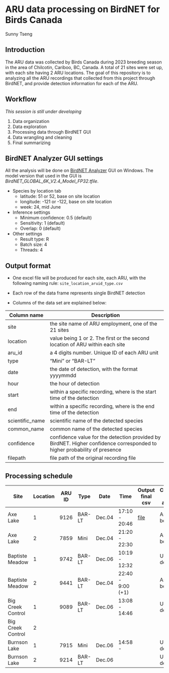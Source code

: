 ARU data processing on BirdNET for Birds Canada
================
Sunny Tseng

## Introduction

The ARU data was collected by Birds Canada during 2023 breeding season
in the area of Chilcotin, Cariboo, BC, Canada. A total of 21 sites were
set up, with each site having 2 ARU locations. The goal of this
repository is to analyzing all the ARU recordings that collected from
this project through BirdNET, and provide detection information for each
of the ARU.

## Workflow

*This session is still under developing*

1.  Data organization
2.  Data exploration
3.  Processing data through BirdNET GUI
4.  Data wrangling and cleaning
5.  Final summarizing

## BirdNET Analyzer GUI settings

All the analysis will be done on [BirdNET
Analyzer](https://github.com/kahst/BirdNET-Analyzer) GUI on Windows. The
model version that used in the GUI is
*BirdNET_GLOBAL_6K_V2.4_Model_FP32.tfile*.

- Species by location tab
  - latitude: 51 or 52, base on site location
  - longitude: -121 or -122, base on site location
  - week: 24, mid June
- Inference settings
  - Minimum confidence: 0.5 (default)
  - Sensitivity: 1 (default)
  - Overlap: 0 (default)
- Other settings
  - Result type: R
  - Batch size: 4
  - Threads: 4

## Output format

- One excel file will be produced for each site, each ARU, with the
  following naming rule: `site_location_aruid_type.csv`

- Each row of the data frame represents single BirdNET detection

- Columns of the data set are explained below:

| Column name     | Description                                                                                                              |
|-----------------|--------------------------------------------------------------------------------------------------------------------------|
| site            | the site name of ARU employment, one of the 21 sites                                                                     |
| location        | value being 1 or 2. The first or the second location of ARU within each site                                             |
| aru_id          | a 4 digits number. Unique ID of each ARU unit                                                                            |
| type            | “Mini” or “BAR-LT”                                                                                                       |
| date            | the date of detection, with the format yyyymmdd                                                                          |
| hour            | the hour of detection                                                                                                    |
| start           | within a specific recording, where is the start time of the detection                                                    |
| end             | within a specific recording, where is the end time of the detection                                                      |
| scientific_name | scientific name of the detected species                                                                                  |
| common_name     | common name of the detected species                                                                                      |
| confidence      | confidence value for the detection provided by BirdNET. Higher confidence corresponded to higher probability of presence |
| filepath        | file path of the original recording file                                                                                 |

## Processing schedule

| Site              | Location | ARU ID | Type   | Date   | Time              | Output final csv                                | Computer for analysis |                                |
|-------------------|----------|--------|--------|--------|-------------------|-------------------------------------------------|-----------------------|--------------------------------|
| Axe Lake          | 1        | 9126   | BAR-LT | Dec.04 | 17:10 - 20:46     | [file](./data/cleaned/AxeLake_1_9126_BARLT.csv) | Asus Zen bo           | [Asus Zen bo](other_file.md)ok |
| Axe Lake          | 2        | 7859   | Mini   | Dec.04 | 21:20 - 22:30     |                                                 | Asus Zen book         |                                |
| Baptiste Meadow   | 1        | 9742   | BAR-LT | Dec.06 | 10:19 - 12:32     |                                                 | UBC desktop           |                                |
| Baptiste Meadow   | 2        | 9441   | BAR-LT | Dec.04 | 22:40 - 9:00 (+1) |                                                 | Asus Zen book         |                                |
| Big Creek Control | 1        | 9089   | BAR-LT | Dec.06 | 13:08 - 14:46     |                                                 | UBC desktop           |                                |
| Big Creek Control | 2        |        |        |        |                   |                                                 |                       |                                |
| Burnson Lake      | 1        | 7915   | Mini   | Dec.06 | 14:58 -           |                                                 | UBC desktop           |                                |
| Burnson Lake      | 2        | 9214   | BAR-LT | Dec.06 |                   |                                                 | UBC desktop           |                                |
